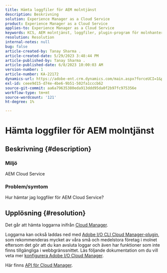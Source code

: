 ```yaml
---
title: Hämta loggfiler för AEM molntjänst
description: Beskrivning
solution: Experience Manager as a Cloud Service
product: Experience Manager as a Cloud Service
applies-to: Experience Manager as a Cloud Service
keywords: KCS, AEM molntjänst, loggfiler, plugin-program för molnhantering
resolution: Resolution
internal-notes: null
bug: false
article-created-by: Tanay Sharma .
article-created-date: 5/29/2023 3:48:44 PM
article-published-by: Tanay Sharma .
article-published-date: 6/8/2023 10:00:03 AM
version-number: 1
article-number: KA-22172
dynamics-url: https://adobe-ent.crm.dynamics.com/main.aspx?forceUCI=1&pagetype=entityrecord&etn=knowledgearticle&id=7a075947-38fe-ed11-8f6e-6045bd006b3d
exl-id: ceee9d15-d74e-4be6-9b51-502fa1cccb62
source-git-commit: aa6a79635380eda913ddd95da0f2b97fc975356e
workflow-type: tm+mt
source-wordcount: '121'
ht-degree: 1%

---
```


# Hämta loggfiler för AEM molntjänst

## Beskrivning {#description}


### <b>Miljö</b>

AEM Cloud Service



### <b>Problem/symtom</b>

Hur hämtar jag loggfiler för AEM Cloud Service?




## Upplösning {#resolution}


Det går att hämta loggarna inifrån [Cloud Manager](https://experienceleague.adobe.com/docs/experience-manager-cloud-service/content/implementing/using-cloud-manager/manage-logs.html?lang=en).

Loggarna kan också laddas ned med [Adobe I/O CLI Cloud Manager-plugin](https://github.com/adobe/aio-cli-plugin-cloudmanager), som rekommenderas mycket av våra små och medelstora företag i molnet eftersom det gör att du kan avsluta loggar och även har funktioner som inte finns tillgängliga i webbgränssnittet. Läs följande dokumentation om du vill veta mer [konfigurera Adobe I/O Cloud Manager](https://experienceleaguecommunities.adobe.com/t5/adobe-experience-manager/setting-up-adobe-i-o-cli-for-cloud-manager-aem-community-blog/m-p/380156).

Här finns [API för Cloud Manager](https://developer.adobe.com/experience-cloud/cloud-manager/reference/api/#operation/getEnvironmentLogs).
